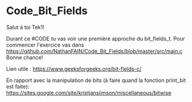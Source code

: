 # Code_Bit_Fields

Salut à toi Tek1!


Durant ce #CODE tu vas voir une première approche du bit_fields_t.
Pour commencer l'exercice vas dans https://github.com/NathanFAIN/Code_Bit_Fields/blob/master/src/main.c
Bonne chance!

Lien utile :
https://www.geeksforgeeks.org/bit-fields-c/


En rapport avec la manipulation de bits (à faire quand la fonction print_bit est faite):
https://sites.google.com/site/kristjansiimson/miscellaneous/bitwise